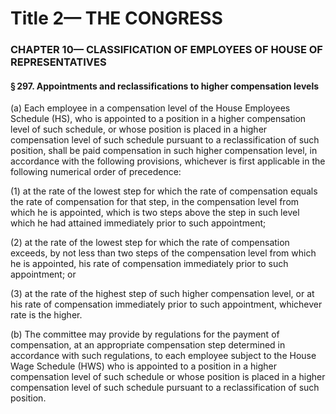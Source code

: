 
# Title 2— THE CONGRESS
### CHAPTER 10— CLASSIFICATION OF EMPLOYEES OF HOUSE OF REPRESENTATIVES
#### § 297. Appointments and reclassifications to higher compensation levels

(a) Each employee in a compensation level of the House Employees Schedule (HS), who is appointed to a position in a higher compensation level of such schedule, or whose position is placed in a higher compensation level of such schedule pursuant to a reclassification of such position, shall be paid compensation in such higher compensation level, in accordance with the following provisions, whichever is first applicable in the following numerical order of precedence:

(1) at the rate of the lowest step for which the rate of compensation equals the rate of compensation for that step, in the compensation level from which he is appointed, which is two steps above the step in such level which he had attained immediately prior to such appointment;

(2) at the rate of the lowest step for which the rate of compensation exceeds, by not less than two steps of the compensation level from which he is appointed, his rate of compensation immediately prior to such appointment; or

(3) at the rate of the highest step of such higher compensation level, or at his rate of compensation immediately prior to such appointment, whichever rate is the higher.

(b) The committee may provide by regulations for the payment of compensation, at an appropriate compensation step determined in accordance with such regulations, to each employee subject to the House Wage Schedule (HWS) who is appointed to a position in a higher compensation level of such schedule or whose position is placed in a higher compensation level of such schedule pursuant to a reclassification of such position.
